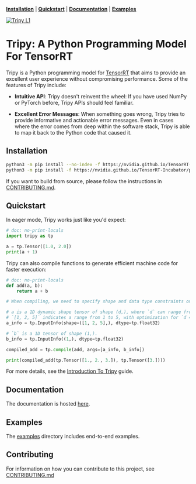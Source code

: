 <!-- Tripy: DOC: OMIT Start -->
[**Installation**](#installation) | [**Quickstart**](#quickstart) | [**Documentation**](#documentation) | [**Examples**](#examples)

[![Tripy L1](https://github.com/NVIDIA/TensorRT-Incubator/actions/workflows/tripy-l1.yml/badge.svg)](https://github.com/NVIDIA/TensorRT-Incubator/actions/workflows/tripy-l1.yml)
<!-- Tripy: DOC: OMIT End -->

# Tripy: A Python Programming Model For TensorRT

Tripy is a Python programming model for [TensorRT](https://developer.nvidia.com/tensorrt) that aims to provide an excellent
user experience without compromising performance. Some of the features of Tripy include:

- **Intuitive API**: Tripy doesn't reinvent the wheel: If you have used NumPy or
    PyTorch before, Tripy APIs should feel familiar.

- **Excellent Error Messages**: When something goes wrong, Tripy tries to provide
    informative and actionable error messages. Even in cases where the error comes
    from deep within the software stack, Tripy is able to map it back to the Python code
    that caused it.


## Installation

```bash
python3 -m pip install --no-index -f https://nvidia.github.io/TensorRT-Incubator/packages.html tripy --no-deps
python3 -m pip install -f https://nvidia.github.io/TensorRT-Incubator/packages.html tripy
```

<!-- Tripy: DOC: OMIT Start -->
If you want to build from source, please follow the instructions in [CONTRIBUTING.md](./CONTRIBUTING.md).
<!-- Tripy: DOC: OMIT End -->

## Quickstart

In eager mode, Tripy works just like you'd expect:

```py
# doc: no-print-locals
import tripy as tp

a = tp.Tensor([1.0, 2.0])
print(a + 1)
```

Tripy can also compile functions to generate efficient machine code for faster execution:

```py
# doc: no-print-locals
def add(a, b):
    return a + b

# When compiling, we need to specify shape and data type constraints on the inputs:

# a is a 1D dynamic shape tensor of shape (d,), where `d` can range from 1 to 5.
# `[1, 2, 5]` indicates a range from 1 to 5, with optimization for `d = 2`.
a_info = tp.InputInfo(shape=([1, 2, 5],), dtype=tp.float32)

# `b` is a 1D tensor of shape (1,).
b_info = tp.InputInfo((1,), dtype=tp.float32)

compiled_add = tp.compile(add, args=[a_info, b_info])

print(compiled_add(tp.Tensor([1., 2., 3.]), tp.Tensor([3.])))
```

For more details, see the
[Introduction To Tripy](https://nvidia.github.io/TensorRT-Incubator/pre0_user_guides/00-introduction-to-tripy.html)
guide.


<!-- Tripy: DOC: OMIT Start -->

## Documentation

The documentation is hosted [here](https://nvidia.github.io/TensorRT-Incubator/).


## Examples

The [examples](./examples/) directory includes end-to-end examples.


## Contributing

For information on how you can contribute to this project, see [CONTRIBUTING.md](./CONTRIBUTING.md)

<!-- Tripy: DOC: OMIT End -->
